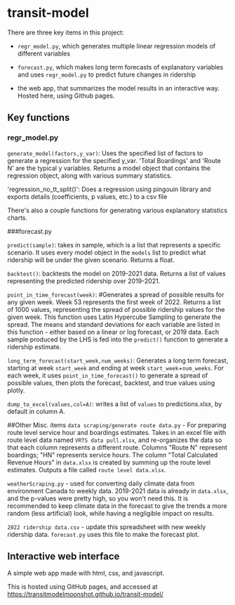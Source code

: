 # transit-model

There are three key items in this project:

- `regr_model.py`, which generates multiple linear regression models of different variables

- `forecast.py`, which makes long term forecasts of explanatory variables and uses `regr_model.py` to predict future changes in ridership 

- the web app, that summarizes the model results in an interactive way. Hosted here, using Github pages.

## Key functions
### regr_model.py
`generate_model(factors,y_var)`: Uses the specified list of factors to generate a regression for the specified y_var. 'Total Boardings' and 'Route N' are the typical y variables. Returns a model object that contains the regression object, along with various summary statistics.

'regression_no_tt_split()': Does a regression using pingouin library and exports details (coefficients, p values, etc.) to a csv file

There's also a couple functions for generating various explanatory statistics charts.

###forecast.py

`predict(sample)`: takes in sample, which is a list that represents a specific scenario. It uses every model object in the `models` list to predict what ridership will be under the given scenario. Returns a float.

`backtest()`: backtests the model on 2019-2021 data. Returns a list of values representing the predicted ridership over 2019-2021.

`point_in_time_forecast(week)`: #Generates a spread of possible results for any given week. Week 53 represents the first week of 2022. Returns a list of 1000 values, representing the spread of possible ridership values for the given week. This function uses Latin Hypercube Sampling to generate the spread. The means and standard deviations for each variable are listed in this function - either based on a linear or log forecast, or 2019 data. Each sample produced by the LHS is fed into the `predict()` function to generate a ridership estimate.

`long_term_forecast(start_week,num_weeks)`: Generates a long term forecast, starting at week `start_week` and ending at week `start_week`+`num_weeks`. For each week, it uses `point_in_time_forecast()` to generate a spread of possible values, then plots the forecast, backtest, and true values using plotly.

`dump_to_excel(values,col=A)`: writes a list of `values` to predictions.xlsx, by default in column A.


##Other Misc. items
`data scraping/generate route data.py` - For preparing route level service hour and boardings estimates. Takes in an excel file with route level data named `VRTS data pull.xlsx`, and re-organizes the data so that each column represents a different route. Columns "Route N" represent boardings; "HN" represents service hours. The column "Total Calculated Revenue Hours" in `data.xlsx` is created by summing up the route level estimates. Outputs a file called `route level data.xlsx`.

`weatherScraping.py` - used for converting daily climate data from environment Canada to weekly data. 2019-2021 data is already in `data.xlsx`, and the p-values were pretty high, so you won't need this. It is recommended to keep climate data in the forecast to give the trends a more random (less artificial) look, while having a negligible impact on results.

`2022 ridership data.csv` - update this spreadsheet with new weekly ridership data. `forecast.py` uses this file to make the forecast plot.

## Interactive web interface
A simple web app made with html, css, and javascript.

This is hosted using GitHub pages, and accessed at https://transitmodelmoonshot.github.io/transit-model/

